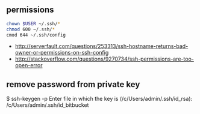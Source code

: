## permissions

```bash
chown $USER ~/.ssh/*
chmod 600 ~/.ssh/*
cmod 644 ~/.ssh/config
```

- http://serverfault.com/questions/253313/ssh-hostname-returns-bad-owner-or-permissions-on-ssh-config
- http://stackoverflow.com/questions/9270734/ssh-permissions-are-too-open-error

## remove password from private key

$ ssh-keygen -p
Enter file in which the key is (/c/Users/admin/.ssh/id_rsa): /c/Users/admin/.ssh/id_bitbucket
